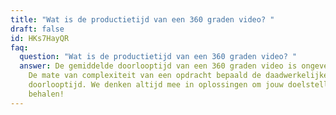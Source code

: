 ```yaml
---
title: "Wat is de productietijd van een 360 graden video? "
draft: false
id: HKs7HayQR
faq:
  question: "Wat is de productietijd van een 360 graden video? "
  answer: De gemiddelde doorlooptijd van een 360 graden video is ongeveer 1 maand.
    De mate van complexiteit van een opdracht bepaald de daadwerkelijke
    doorlooptijd. We denken altijd mee in oplossingen om jouw doelstellingen te
    behalen!
---
```

